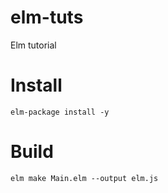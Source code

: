 # elm-tuts
Elm tutorial

# Install
`elm-package install -y`

# Build 
`elm make Main.elm --output elm.js`
